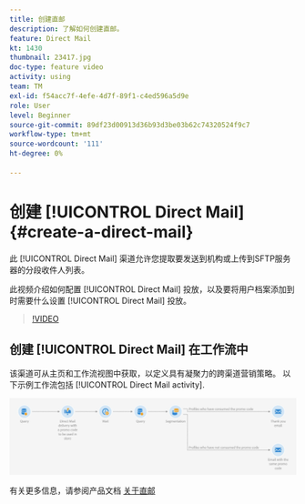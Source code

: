 ```yaml
---
title: 创建直邮
description: 了解如何创建直邮。
feature: Direct Mail
kt: 1430
thumbnail: 23417.jpg
doc-type: feature video
activity: using
team: TM
exl-id: f54acc7f-4efe-4d7f-89f1-c4ed596a5d9e
role: User
level: Beginner
source-git-commit: 89df23d00913d36b93d3be03b62c74320524f9c7
workflow-type: tm+mt
source-wordcount: '111'
ht-degree: 0%

---
```


# 创建 [!UICONTROL Direct Mail] {#create-a-direct-mail}

此 [!UICONTROL Direct Mail] 渠道允许您提取要发送到机构或上传到SFTP服务器的分段收件人列表。

此视频介绍如何配置 [!UICONTROL Direct Mail] 投放，以及要将用户档案添加到时需要什么设置 [!UICONTROL Direct Mail] 投放。

>[!VIDEO](https://video.tv.adobe.com/v/23417?quality=12&learn=on)

## 创建 [!UICONTROL Direct Mail] 在工作流中

该渠道可从主页和工作流视图中获取，以定义具有凝聚力的跨渠道营销策略。 以下示例工作流包括 [!UICONTROL Direct Mail activity].

![工作流图像](/help/assets/direct_mail_examplewf.png)

有关更多信息，请参阅产品文档 [关于直邮](https://experienceleague.adobe.com/docs/campaign-standard/using/communication-channels/direct-mail/about-direct-mail.html)
